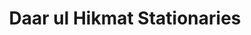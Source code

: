 ---
title: "Daar ul Hikmat Stationaries"
url: /maotra/daar-ul-hikmat-stationaries/
shop: supermarket
---